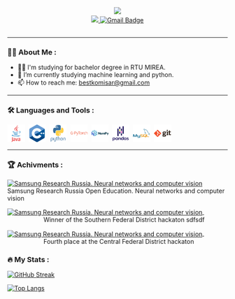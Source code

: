 <div id="header" align="center">
  <img src="https://media.giphy.com/media/888R35MJTmDxQfRzfS/giphy.gif" width="200"/>
</div>
<div id="badges" align="center">
  <a href="https://vk.com/id255126277">
    <img src="https://img.shields.io/badge/vk-blue?logo=vk&logoColor=white&style=for-the-badge"/>
  </a>
  <a href="mailto:bestkomisar@gmail.com">
    <img src="https://img.shields.io/badge/gmail-white?logo=gmail&logoColor=red&style=for-the-badge" alt="Gmail Badge"/>
  </a>
</div>
<div align="center">
  <img src="https://komarev.com/ghpvc/?username=Free4ky&style=flat-square&color=blue" alt=""/>
</div>

---
### :man_technologist: About Me :
- :man_student: I'm studying for bachelor degree in RTU MIREA.
- 🌱 I’m currently studying machine learning and python.
- 📫 How to reach me: bestkomisar@gmail.com
---

### :hammer_and_wrench: Languages and Tools :
<div>
  <img src="https://github.com/devicons/devicon/blob/master/icons/java/java-original-wordmark.svg" title="Java" alt="Java" width="40" height="40"/>&nbsp;
  <img src="https://github.com/devicons/devicon/blob/master/icons/cplusplus/cplusplus-original.svg" title="C++" alt="C++" width="40" height="40"/>&nbsp;
  <img src="https://github.com/devicons/devicon/blob/master/icons/python/python-original-wordmark.svg" title="Python" alt="Python" width="40" height="40"/>&nbsp;
  <img src="https://github.com/devicons/devicon/blob/master/icons/pytorch/pytorch-plain-wordmark.svg" title="Pytorch" alt="Pytorch" width="40" height="40"/>&nbsp;
  <img src="https://github.com/devicons/devicon/blob/master/icons/numpy/numpy-original-wordmark.svg" title="numpy" alt="numpy" width="40" height="40"/>&nbsp;
  <img src="https://github.com/devicons/devicon/blob/master/icons/pandas/pandas-original-wordmark.svg" title="Pandas" alt="Pandas " width="40" height="40"/>&nbsp;
  <img src="https://github.com/devicons/devicon/blob/master/icons/mysql/mysql-original-wordmark.svg" title="MySQL"  alt="MySQL" width="40" height="40"/>&nbsp;
  <img src="https://github.com/devicons/devicon/blob/master/icons/git/git-original-wordmark.svg" title="Git" **alt="Git" width="40" height="40"/>
</div>

---

### :trophy: Achivments :
<p>
  <a href="https://stepik.org/cert/1569818">
        <img align="center" height="300" src="https://user-images.githubusercontent.com/51875349/199530144-eef72547-b12d-4136-91d2-dffcce9ab969.jpg" title="Samsung Research Russia. Neural networks and computer vision">
  </a>
  Samsung Research Russia Open Education. Neural networks and computer vision
</p>

<p align="left">
  <a href="https://hacks-ai.ru/hackathons/757129">
        <img align="center" height="400" src="https://user-images.githubusercontent.com/51875349/199543475-478f0460-0232-4c8c-892b-c1dfffba306f.jpg" title="Samsung Research Russia. Neural networks and computer vision">
  </a>
   &emsp; &emsp; &emsp; &emsp; &emsp; &emsp; &emsp; &ensp; Winner of the Southern Federal District hackaton
   <a>sdfsdf</a>
</p>

<p align="left">
  <a href="https://hacks-ai.ru/hackathons/757128">
        <img align="center" height="400" src="https://user-images.githubusercontent.com/51875349/199546403-8be0dc92-8fee-4e21-81f5-993324fa9c2d.jpg" title="Samsung Research Russia. Neural networks and computer vision">
  </a>
   &emsp; &emsp; &emsp; &emsp; &emsp; &emsp; &emsp; &ensp; Fourth place at the Central Federal District hackaton
</p>


### :fire: My Stats :


[![GitHub Streak](http://github-readme-streak-stats.herokuapp.com?user=Free4ky&theme=dark&background=000000)](https://git.io/streak-stats)

[![Top Langs](https://github-readme-stats.vercel.app/api/top-langs/?username=Free4ky&layout=compact&theme=vision-friendly-dark)](https://github.com/anuraghazra/github-readme-stats)
</div>
